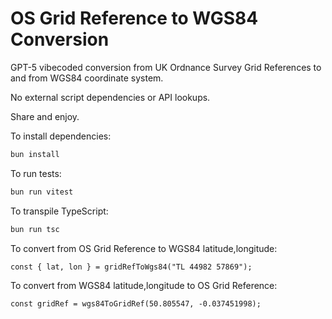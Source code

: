 # OS Grid Reference to WGS84 Conversion

GPT-5 vibecoded conversion from UK Ordnance Survey Grid References to and from WGS84 coordinate system.

No external script dependencies or API lookups.

Share and enjoy.

To install dependencies:

```bash
bun install
```

To run tests:

```bash
bun run vitest
```

To transpile TypeScript:

```bash
bun run tsc
```

To convert from OS Grid Reference to WGS84 latitude,longitude:

```
const { lat, lon } = gridRefToWgs84("TL 44982 57869");
```

To convert from WGS84 latitude,longitude to OS Grid Reference:

```
const gridRef = wgs84ToGridRef(50.805547, -0.037451998);
```
